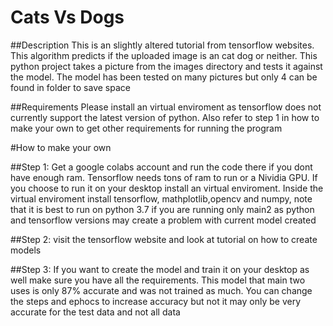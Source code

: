 # Cats Vs Dogs
##Description
    This is an slightly altered tutorial from tensorflow websites. This algorithm
    predicts if the uploaded image is an cat dog or neither. This python project
    takes a picture from the images directory and tests it against the model. The
    model has been tested on many pictures but only 4 can be found in folder to 
    save space

##Requirements
    Please install an virtual enviroment as tensorflow does not currently support
    the latest version of python. Also refer to step 1 in how to make your own 
    to get other requirements for running the program

#How to make your own

##Step 1:
    Get a google colabs account and run the code there if you dont have enough
    ram. Tensorflow needs tons of ram to run or a Nividia GPU. If you choose 
    to run it on your desktop install an virtual enviroment. Inside the 
    virtual enviroment install tensorflow, mathplotlib,opencv and numpy, note
    that it is best to run on python 3.7 if you are running only main2 as python
    and tensorflow versions may create a problem with current model created

##Step 2:
    visit the tensorflow website and look at tutorial on how to create models
    
##Step 3:
    If you want to create the model and train it on your desktop as well make
    sure you have all the requirements. This model that main two uses is only
    87% accurate and was not trained as much. You can change the steps and 
    ephocs to increase accuracy but not it may only be very accurate for the 
    test data and not all data

